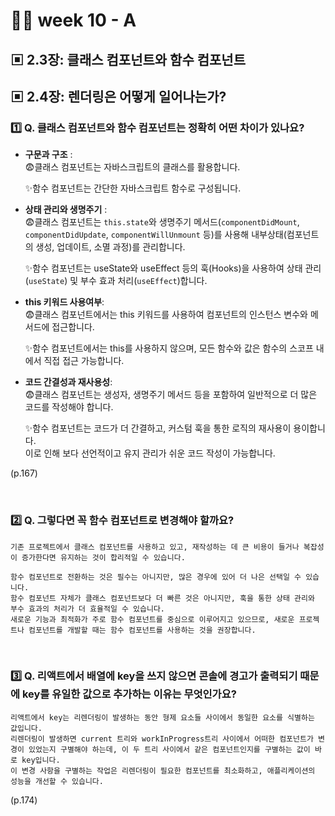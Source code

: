 # 👨‍🏫 week 10 - A

## ▣ 2.3장: 클래스 컴포넌트와 함수 컴포넌트

## ▣ 2.4장: 렌더링은 어떻게 일어나는가?

### 1️⃣ Q. 클래스 컴포넌트와 함수 컴포넌트는 정확히 어떤 차이가 있나요?

-   **구문과 구조** :  
    😨클래스 컴포넌트는 자바스크립트의 클래스를 활용합니다.

    ✨함수 컴포넌트는 간단한 자바스크립트 함수로 구성됩니다.

-   **상태 관리와 생명주기** :  
    😨클래스 컴포넌트는 `this.state`와 생명주기 메서드(`componentDidMount`, `componentDidUpdate`, `componentWillUnmount` 등)를 사용해 내부상태(컴포넌트의 생성, 업데이트, 소멸 과정)를 관리합니다.

    ✨함수 컴포넌트는 useState와 useEffect 등의 훅(Hooks)을 사용하여 상태 관리(`useState`) 및 부수 효과 처리(`useEffect`)합니다.

-   **this 키워드 사용여부**:  
    😨클래스 컴포넌트에서는 this 키워드를 사용하여 컴포넌트의 인스턴스 변수와 메서드에 접근합니다.

    ✨함수 컴포넌트에서는 this를 사용하지 않으며, 모든 함수와 값은 함수의 스코프 내에서 직접 접근 가능합니다.

-   **코드 간결성과 재사용성**:  
    😨클래스 컴포넌트는 생성자, 생명주기 메서드 등을 포함하여 일반적으로 더 많은 코드를 작성해야 합니다.

    ✨함수 컴포넌트는 코드가 더 간결하고, 커스텀 훅을 통한 로직의 재사용이 용이합니다.  
    이로 인해 보다 선언적이고 유지 관리가 쉬운 코드 작성이 가능합니다.

(p.167)

<br/>

### 2️⃣ Q. 그렇다면 꼭 함수 컴포넌트로 변경해야 할까요?

    기존 프로젝트에서 클래스 컴포넌트를 사용하고 있고, 재작성하는 데 큰 비용이 들거나 복잡성이 증가한다면 유지하는 것이 합리적일 수 있습니다.

    함수 컴포넌트로 전환하는 것은 필수는 아니지만, 많은 경우에 있어 더 나은 선택일 수 있습니다.
    함수 컴포넌트 자체가 클래스 컴포넌트보다 더 빠른 것은 아니지만, 훅을 통한 상태 관리와 부수 효과의 처리가 더 효율적일 수 있습니다.
    새로운 기능과 최적화가 주로 함수 컴포넌트를 중심으로 이루어지고 있으므로, 새로운 프로젝트나 컴포넌트를 개발할 때는 함수 컴포넌트를 사용하는 것을 권장합니다.

<br/>

### 3️⃣ Q. 리액트에서 배열에 key을 쓰지 않으면 콘솔에 경고가 출력되기 때문에 key를 유일한 값으로 추가하는 이유는 무엇인가요?

    리액트에서 key는 리렌더링이 발생하는 동안 형제 요소들 사이에서 동일한 요소를 식별하는 값입니다.
    리렌더링이 발생하면 current 트리와 workInProgress트리 사이에서 어떠한 컴포넌트가 변경이 있었는지 구별해야 하는데, 이 두 트리 사이에서 같은 컴포넌트인지를 구별하는 값이 바로 key입니다.
    이 변경 사항을 구별하는 작업은 리렌더링이 필요한 컴포넌트를 최소화하고, 애플리케이션의 성능을 개선할 수 있습니다.

(p.174)
